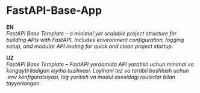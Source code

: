 ﻿# FastAPI-Base-App
 
**EN** 
<br>
_FastAPI Base Template – a minimal yet scalable project structure for building APIs with FastAPI.
Includes environment configuration, logging setup, and modular API routing for quick and clean project startup._

**UZ** 
<br>
_FastAPI Base Template – FastAPI yordamida API yaratish uchun minimal va kengaytiriladigan loyiha tuzilmasi.
Loyihani tez va tartibli boshlash uchun .env konfiguratsiyasi, log yuritish va modul asosidagi routerlar bilan tayyorlangan._
